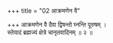 +++
title = "02 आक्रमणेन वै"

+++
आक्रमणेन वै दैवा द्विषन्तो घ्नन्ति पूरुषम् ।  
स्तेयादं ब्रह्मज्यं क्षेत्रे चानृतवादिनम् ॥ २ ॥